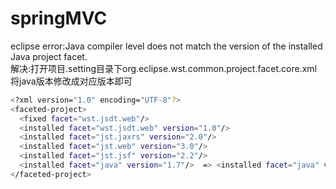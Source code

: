 # springMVC
eclipse error:Java compiler level does not match the version of the installed Java project facet.<br>
解决:打开项目.setting目录下org.eclipse.wst.common.project.facet.core.xml
将java版本修改成对应版本即可
```bash
<?xml version="1.0" encoding="UTF-8"?>
<faceted-project>
  <fixed facet="wst.jsdt.web"/>
  <installed facet="wst.jsdt.web" version="1.0"/>
  <installed facet="jst.jaxrs" version="2.0"/>
  <installed facet="jst.web" version="3.0"/>
  <installed facet="jst.jsf" version="2.2"/>
  <installed facet="java" version="1.7"/>  => <installed facet="java" version="1.8"/>
</faceted-project>
```


